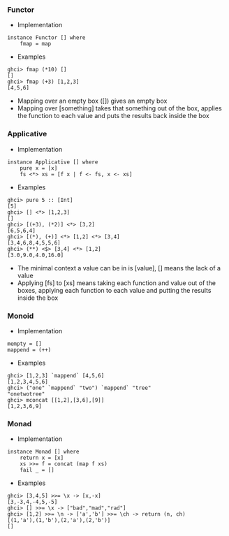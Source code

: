 ### Functor
- Implementation
```
instance Functor [] where
    fmap = map
```
- Examples
```
ghci> fmap (*10) []
[]
ghci> fmap (+3) [1,2,3]
[4,5,6]
```
- Mapping over an empty box ([]) gives an empty box
- Mapping over [something] takes that something out of the box, applies the function to each value and puts the results back inside the box
### Applicative
- Implementation
```
instance Applicative [] where
    pure x = [x]
    fs <*> xs = [f x | f <- fs, x <- xs]
```
- Examples
```
ghci> pure 5 :: [Int]
[5]
ghci> [] <*> [1,2,3]
[]
ghci> [(+3), (*2)] <*> [3,2]
[6,5,6,4]
ghci> [(*), (+)] <*> [1,2] <*> [3,4]
[3,4,6,8,4,5,5,6]
ghci> (**) <$> [3,4] <*> [1,2]
[3.0,9.0,4.0,16.0]
```
- The minimal context a value can be in is [value], [] means the lack of a value
- Applying [fs] to [xs] means taking each function and value out of the boxes, applying each function to each value and putting the results inside the box
### Monoid
- Implementation
```
mempty = []
mappend = (++)
```
- Examples
```
ghci> [1,2,3] `mappend` [4,5,6]
[1,2,3,4,5,6]
ghci> ("one" `mappend` "two") `mappend` "tree"
"onetwotree"
ghci> mconcat [[1,2],[3,6],[9]]
[1,2,3,6,9]
```
### Monad
- Implementation
```
instance Monad [] where
    return x = [x]
    xs >>= f = concat (map f xs)
    fail _ = []
```
- Examples
```
ghci> [3,4,5] >>= \x -> [x,-x]
[3,-3,4,-4,5,-5]
ghci> [] >>= \x -> ["bad","mad","rad"]
ghci> [1,2] >>= \n -> ['a','b'] >>= \ch -> return (n, ch)
[(1,'a'),(1,'b'),(2,'a'),(2,'b')]
[]
```
